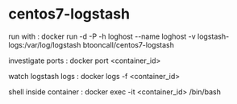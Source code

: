 # centos7-logstash

run with            : docker run -d -P -h loghost --name loghost -v logstash-logs:/var/log/logstash btooncall/centos7-logstash

investigate ports   : docker port &lt;container_id&gt;

watch logstash logs : docker logs -f &lt;container_id&gt;

shell inside container :  docker exec -it &lt;container_id&gt; /bin/bash

